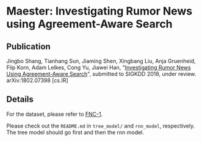 # Maester: Investigating Rumor News using Agreement-Aware Search

## Publication

Jingbo Shang, Tianhang Sun, Jiaming Shen, Xingbang Liu, Anja Gruenheid, Flip Korn, Adam Lelkes, Cong Yu, Jiawei Han, "[Investigating Rumor News Using Agreement-Aware Search](https://arxiv.org/abs/1802.07398)", submitted to SIGKDD 2018, under review. arXiv:1802.07398 [cs.IR]

## Details

For the dataset, please refer to [FNC-1](https://github.com/FakeNewsChallenge/fnc-1).

Please check out the ```README.md``` in ```tree_model/``` and ```rnn_model```, respectively.
The tree model should go first and then the rnn model.
